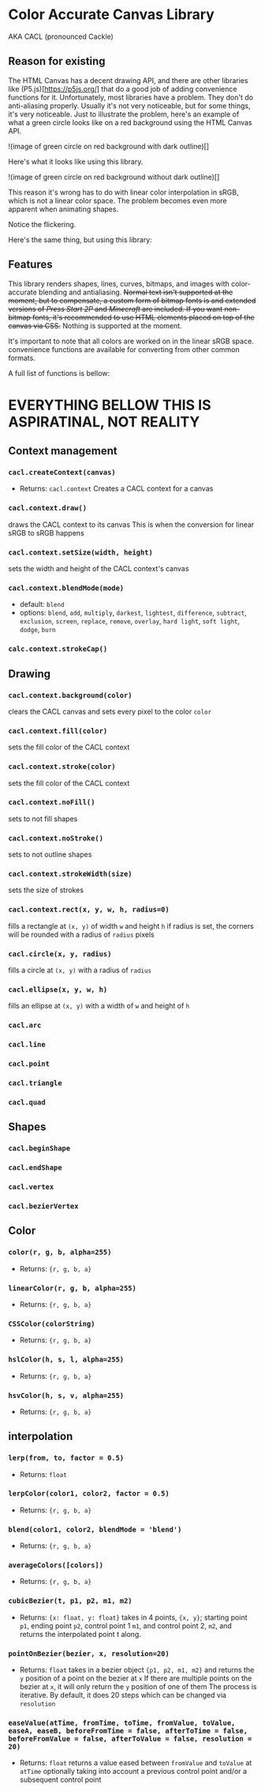 # Color Accurate Canvas Library
AKA CACL (pronounced Cackle)

## Reason for existing
The HTML Canvas has a decent drawing API, and there are other libraries like (P5.js)[https://p5js.org/] that do a good job of adding convenience functions for it. Unfortunately, most libraries have a problem. They don't do anti-aliasing properly. Usually it's not very noticeable, but for some things, it's very noticeable. Just to illustrate the problem, here's an example of what a green circle looks like on a red background using the HTML Canvas API.

!(image of green circle on red background with dark outline)[]

Here's what it looks like using this library.

!(image of green circle on red background without dark outline)[]

This reason it's wrong has to do with linear color interpolation in sRGB, which is not a linear color space. The problem becomes even more apparent when animating shapes.

<Gif>

Notice the flickering.

Here's the same thing, but using this library:

<Gif>

## Features
This library renders shapes, lines, curves, bitmaps, and images with color-accurate blending and antialiasing. ~~Normal text isn't supported at the moment, but to compensate, a custom form of bitmap fonts is and extended versions of *Press Start 2P* and *Minecraft* are included. If you want non-bitmap fonts, it's recommended to use HTML elements placed on top of the canvas via CSS.~~ Nothing is supported at the moment.

It's important to note that all colors are worked on in the linear sRGB space. convenience functions are available for converting from other common formats.

A full list of functions is bellow:

# EVERYTHING BELLOW THIS IS ASPIRATINAL, NOT REALITY

## Context management

### `cacl.createContext(canvas)`
- Returns: `cacl.context`
Creates a CACL context for a canvas

### `cacl.context.draw()`
draws the CACL context to its canvas
This is when the conversion for linear sRGB to sRGB happens

### `cacl.context.setSize(width, height)`
sets the width and height of the CACL context's canvas

### `cacl.context.blendMode(mode)`
- default: `blend`
- options: `blend`, `add`, `multiply`, `darkest`, `lightest`, `difference`, `subtract`, `exclusion`, `screen`, `replace`, `remove`, `overlay`, `hard light`, `soft light`, `dodge`, `burn`

### `calc.context.strokeCap()`

## Drawing

### `cacl.context.background(color)`
clears the CACL canvas and sets every pixel to the color `color`

### `cacl.context.fill(color)`
sets the fill color of the CACL context

### `cacl.context.stroke(color)`
sets the fill color of the CACL context

### `cacl.context.noFill()`
sets to not fill shapes

### `cacl.context.noStroke()`
sets to not outline shapes

### `cacl.context.strokeWidth(size)`
sets the size of strokes

### `cacl.context.rect(x, y, w, h, radius=0)`
fills a rectangle at `(x, y)` of width `w` and height `h`
if radius is set, the corners will be rounded with a radius of `radius` pixels

### `cacl.circle(x, y, radius)`
fills a circle at `(x, y)` with a radius of `radius`

### `cacl.ellipse(x, y, w, h)`
fills an ellipse at `(x, y)` with a width of `w` and height of `h`

### `cacl.arc`

### `cacl.line`

### `cacl.point`

### `cacl.triangle`

### `cacl.quad`

## Shapes

### `cacl.beginShape`

### `cacl.endShape`

### `cacl.vertex`

### `cacl.bezierVertex`

## Color

### `color(r, g, b, alpha=255)`
- Returns: `{r, g, b, a}`

### `linearColor(r, g, b, alpha=255)`
- Returns: `{r, g, b, a}`

### `CSSColor(colorString)`
- Returns: `{r, g, b, a}`

### `hslColor(h, s, l, alpha=255)`
- Returns: `{r, g, b, a}`

### `hsvColor(h, s, v, alpha=255)`
- Returns: `{r, g, b, a}`

## interpolation

### `lerp(from, to, factor = 0.5)`
- Returns: `float`

### `lerpColor(color1, color2, factor = 0.5)`
- Returns: `{r, g, b, a}`

### `blend(color1, color2, blendMode = 'blend')`
- Returns: `{r, g, b, a}`

### `averageColors([colors])`
- Returns: `{r, g, b, a}`

### `cubicBezier(t, p1, p2, m1, m2)`
- Returns: `{x: float, y: float}`
takes in 4 points, `{x, y}`; starting point `p1`, ending point `p2`, control point 1 `m1`, and control point 2, `m2`, and returns the interpolated point t along.

### `pointOnBezier(bezier, x, resolution=20)`
- Returns: `float`
takes in a bezier object `{p1, p2, m1, m2}` and returns the `y` position of a point on the bezier at `x`
If there are multiple points on the bezier at `x`, it will only return the `y` position of one of them
The process is iterative. By default, it does 20 steps which can be changed via `resolution`

### `easeValue(atTime, fromTime, toTime, fromValue, toValue, easeA, easeB, beforeFromTime = false, afterToTime = false, beforeFromValue = false, afterToValue = false, resolution = 20)`
- Returns: `float`
returns a value eased between `fromValue` and `toValue` at `atTime` optionally taking into account a previous control point and/or a subsequent control point
